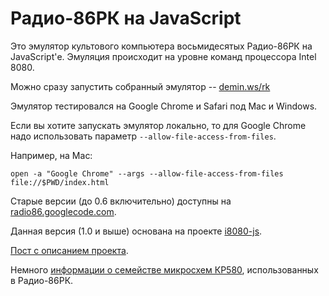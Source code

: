 Радио-86РК на JavaScript
========================

Это эмулятор культового компьютера восьмидесятых Радио-86РК на JavaScript'е.
Эмуляция происходит на уровне команд процессора Intel 8080.

Можно сразу запустить собранный эмулятор -- [demin.ws/rk][]

[demin.ws/rk]: http://demin.ws/rk

Эмулятор тестировался на Google Chrome и Safari под Mac и Windows.

Если вы хотите запускать эмулятор локально, то для Google Chrome надо
использовать параметр `--allow-file-access-from-files`.

Например, на Mac:

    open -a "Google Chrome" --args --allow-file-access-from-files file://$PWD/index.html

Старые версии (до 0.6 включительно) доступны на [radio86.googlecode.com][].

[radio86.googlecode.com]: http://radio86.googlecode.com 

Данная версия (1.0 и выше) основана на проекте [i8080-js][].

[i8080-js]: http://github.com/begoon/i8080-js/

[Пост с описанием проекта][].

[Пост с описанием проекта]: http://demin.ws/blog/russian/2012/10/04/rk86-js/

Немного [информации о семействе микросхем КР580][],
использованных в Радио-86РК.

[информации о семействе микросхем КР580]: http://demin.ws/projects/radio86/info/kr580/
